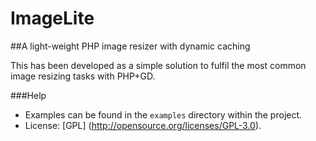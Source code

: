 # ImageLite

##A light-weight PHP image resizer with dynamic caching

This has been developed as a simple solution to fulfil the most common image resizing tasks with PHP+GD.

###Help
+ Examples can be found in the `examples` directory within the project.
+ License: [GPL] (http://opensource.org/licenses/GPL-3.0).
